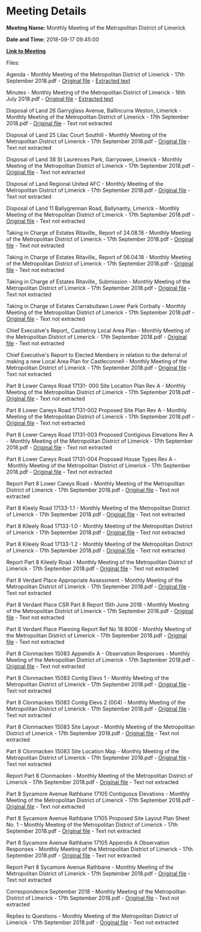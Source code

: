 # Meeting Details

**Meeting Name:** Monthly Meeting of the Metropolitan District of Limerick

**Date and Time:** 2018-09-17 09:45:00

**[Link to Meeting](https://www.limerick.ie/council/whats-on/monthly-meeting-metropolitan-district-limerick-44)**

Files: 

Agenda - Monthly Meeting of the Metropolitan District of Limerick - 17th September 2018.pdf - [Original file](https://www.limerick.ie/sites/default/files/media/documents/2018-09/00%20Agenda%2017th%20September%202018.pdf) - [Extracted text](./Agenda%20-%C2%A0Monthly%20Meeting%20of%20the%20Metropolitan%20District%20of%20Limerick%20-%2017th%20September%202018.md)

Minutes - Monthly Meeting of the Metropolitan District of Limerick - 16th July 2018.pdf - [Original file](https://www.limerick.ie/sites/default/files/media/documents/2018-09/01%20Minutes%2016th%20July%202018.pdf) - [Extracted text](./Minutes%20-%C2%A0Monthly%20Meeting%20of%20the%20Metropolitan%20District%20of%20Limerick%20-%2016th%20July%202018.md)

Disposal of Land 26 Garryglass Avenue, Ballincurra Weston, Limerick - Monthly Meeting of the Metropolitan District of Limerick - 17th September 2018.pdf - [Original file](https://www.limerick.ie/sites/default/files/media/documents/2018-09/02a%20Disposal%20of%20Land%2026%20Garryglass%20Ave%20Ballinacurra%20Weston.pdf) - Text not extracted

Disposal of Land 25 Lilac Court Southill - Monthly Meeting of the Metropolitan District of Limerick - 17th September 2018.pdf - [Original file](https://www.limerick.ie/sites/default/files/media/documents/2018-09/02b%20Disposal%20of%20Land%2025%20Lilac%20Court%20Southill.pdf) - Text not extracted

Disposal of Land 38 St Laurences Park, Garryowen, Limerick - Monthly Meeting of the Metropolitan District of Limerick - 17th September 2018.pdf - [Original file](https://www.limerick.ie/sites/default/files/media/documents/2018-09/02c%20Disposal%20of%20Land%2038%20St%20Laurences%20Park%20Garryowen.pdf) - Text not extracted

Disposal of Land Regional United AFC - Monthly Meeting of the Metropolitan District of Limerick - 17th September 2018.pdf - [Original file](https://www.limerick.ie/sites/default/files/media/documents/2018-09/02d%20Disposal%20of%20Land%20Regional%20United%20AFC.pdf) - Text not extracted

Disposal of Land 11 Ballygrennan Road, Ballynanty, Limerick - Monthly Meeting of the Metropolitan District of Limerick - 17th September 2018.pdf - [Original file](https://www.limerick.ie/sites/default/files/media/documents/2018-09/02e%20Disposal%20of%20Land%2011%20Ballygrennan%20Road%20Ballynanty.pdf) - Text not extracted

Taking in Charge of Estates Ritaville_ Report of 24.08.18 - Monthly Meeting of the Metropolitan District of Limerick - 17th September 2018.pdf - [Original file](https://www.limerick.ie/sites/default/files/media/documents/2018-09/03ai%20Taking%20in%20Charge%20of%20Estates%20Ritaville%20-%20Report%20of%2024.08.18.pdf) - Text not extracted

Taking in Charge of Estates Ritaville_ Report of 06.04.18 - Monthly Meeting of the Metropolitan District of Limerick - 17th September 2018.pdf - [Original file](https://www.limerick.ie/sites/default/files/media/documents/2018-09/03aii%20Taking%20in%20Charge%20of%20Estates%20Ritaville%20-%20Report%20of%2006.04.18.pdf) - Text not extracted

Taking in Charge of Estates Ritaville_ Submission - Monthly Meeting of the Metropolitan District of Limerick - 17th September 2018.pdf - [Original file](https://www.limerick.ie/sites/default/files/media/documents/2018-09/03aiiiTaking%20in%20Charge%20of%20Estates%20Ritaville%20-%20Submission.pdf) - Text not extracted

Taking in Charge of Estates Carrabullawn Lower Park Corbally - Monthly Meeting of the Metropolitan District of Limerick - 17th September 2018.pdf - [Original file](https://www.limerick.ie/sites/default/files/media/documents/2018-09/03b%20Taking%20in%20Charge%20of%20Estates%20Carrabullawn%20Lower%20Park%20Corbally.pdf) - Text not extracted

Chief Executive's Report_ Castletroy Local Area Plan - Monthly Meeting of the Metropolitan District of Limerick - 17th September 2018.pdf - [Original file](https://www.limerick.ie/sites/default/files/media/documents/2018-09/04a%20Chief%20Executive%27s%20Report%20-%20Castletroy%20Local%20Area%20Plan.pdf) - Text not extracted

Chief Executive's Report to Elected Members in relation to the deferral of making a new Local Area Plan for Castleconnell - Monthly Meeting of the Metropolitan District of Limerick - 17th September 2018.pdf - [Original file](https://www.limerick.ie/sites/default/files/media/documents/2018-09/04b%20Chief%20Executive%27s%20Report%20to%20Elected%20Members%20in%20relation%20to%20the%20deferral%20of%20making%20a%20new%20Local%20Area%20Plan%20for%20Castleconnell.pdf) - Text not extracted

Part 8 Lower Careys Road 17131- 000 Site Location Plan Rev A - Monthly Meeting of the Metropolitan District of Limerick - 17th September 2018.pdf - [Original file](https://www.limerick.ie/sites/default/files/media/documents/2018-09/05a%20Part%208%20Lower%20Careys%20Road%2017131-%20000%20Site%20Location%20Plan%20Rev%20A.pdf) - Text not extracted

Part 8 Lower Careys Road 17131-002 Proposed Site Plan Rev A - Monthly Meeting of the Metropolitan District of Limerick - 17th September 2018.pdf - [Original file](https://www.limerick.ie/sites/default/files/media/documents/2018-09/05a%20Part%208%20Lower%20Careys%20Road%2017131-002%20Proposed%20Site%20Plan%20Rev%20A.pdf) - Text not extracted

Part 8 Lower Careys Road 17131-003 Proposed Contigious Elevations Rev A - Monthly Meeting of the Metropolitan District of Limerick - 17th September 2018.pdf - [Original file](https://www.limerick.ie/sites/default/files/media/documents/2018-09/05a%20Part%208%20Lower%20Careys%20Road%2017131-003%20Proposed%20Contigious%20Elevations%20Rev%20A.pdf) - Text not extracted

Part 8 Lower Careys Road 17131-004 Proposed House Types Rev A - Monthly Meeting of the Metropolitan District of Limerick - 17th September 2018.pdf - [Original file](https://www.limerick.ie/sites/default/files/media/documents/2018-09/05a%20Part%208%20Lower%20Careys%20Road%2017131-004%20Proposed%20House%20Types%20Rev%20A.pdf) - Text not extracted

Report Part 8 Lower Careys Road - Monthly Meeting of the Metropolitan District of Limerick - 17th September 2018.pdf - [Original file](https://www.limerick.ie/sites/default/files/media/documents/2018-09/05a1%20Report%20Part%208%20Lower%20Careys%20Road.pdf) - Text not extracted

Part 8 Kieely Road 17133-1.1 - Monthly Meeting of the Metropolitan District of Limerick - 17th September 2018.pdf - [Original file](https://www.limerick.ie/sites/default/files/media/documents/2018-09/05b%20Part%208%20Kieely%20Road%2017133-1.1.pdf) - Text not extracted

Part 8 Kileely Road 17133-1.0 - Monthly Meeting of the Metropolitan District of Limerick - 17th September 2018.pdf - [Original file](https://www.limerick.ie/sites/default/files/media/documents/2018-09/05b%20Part%208%20Kileely%20Road%2017133-1.0.pdf) - Text not extracted

Part 8 Kileely Road 17133-1.2 - Monthly Meeting of the Metropolitan District of Limerick - 17th September 2018.pdf - [Original file](https://www.limerick.ie/sites/default/files/media/documents/2018-09/05b%20Part%208%20Kileely%20Road%2017133-1.2.pdf) - Text not extracted

Report Part 8 Kileely Road - Monthly Meeting of the Metropolitan District of Limerick - 17th September 2018.pdf - [Original file](https://www.limerick.ie/sites/default/files/media/documents/2018-09/05b1%20Report%20Part%208%20Kileely%20Road.pdf) - Text not extracted

Part 8 Verdant Place Appropriate Assessment - Monthly Meeting of the Metropolitan District of Limerick - 17th September 2018.pdf - [Original file](https://www.limerick.ie/sites/default/files/media/documents/2018-09/05c%20Part%208%20Verdant%20Place%20Appropriate%20Assessment.pdf) - Text not extracted

Part 8 Verdant Place CSR Part 8 Report 15th June 2018 - Monthly Meeting of the Metropolitan District of Limerick - 17th September 2018.pdf - [Original file](https://www.limerick.ie/sites/default/files/media/documents/2018-09/05c%20Part%208%20Verdant%20Place%20CSR%20Part%208%20Report%2015th%20June%202018.pdf) - Text not extracted

Part 8 Verdant Place Planning Report Ref No 18 8006 - Monthly Meeting of the Metropolitan District of Limerick - 17th September 2018.pdf - [Original file](https://www.limerick.ie/sites/default/files/media/documents/2018-09/05c1%20Part%208%20Verdant%20Place%20Planning%20Report%20Ref%20No%2018%208006.pdf) - Text not extracted

Part 8 Clonmacken 15083 Appendix A - Observation Responses - Monthly Meeting of the Metropolitan District of Limerick - 17th September 2018.pdf - [Original file](https://www.limerick.ie/sites/default/files/media/documents/2018-09/05d%20Part%208%20Clonmacken%2015083%20Appendix%20A%20-%20Observation%20Responses.pdf) - Text not extracted

Part 8 Clonmacken 15083 Contig Elevs 1 - Monthly Meeting of the Metropolitan District of Limerick - 17th September 2018.pdf - [Original file](https://www.limerick.ie/sites/default/files/media/documents/2018-09/05d%20Part%208%20Clonmacken%2015083%20Contig%20Elevs%201.pdf) - Text not extracted

Part 8 Clonmacken 15083 Contig Elevs 2 (004) - Monthly Meeting of the Metropolitan District of Limerick - 17th September 2018.pdf - [Original file](https://www.limerick.ie/sites/default/files/media/documents/2018-09/05d%20Part%208%20Clonmacken%2015083%20Contig%20Elevs%202%20%28004%29.pdf) - Text not extracted

Part 8 Clonmacken 15083 Site Layout - Monthly Meeting of the Metropolitan District of Limerick - 17th September 2018.pdf - [Original file](https://www.limerick.ie/sites/default/files/media/documents/2018-09/05d%20Part%208%20Clonmacken%2015083%20Site%20Layout.pdf) - Text not extracted

Part 8 Clonmacken 15083 Site Location Map - Monthly Meeting of the Metropolitan District of Limerick - 17th September 2018.pdf - [Original file](https://www.limerick.ie/sites/default/files/media/documents/2018-09/05d%20Part%208%20Clonmacken%2015083%20Site%20Location%20Map.pdf) - Text not extracted

Report Part 8 Clonmacken - Monthly Meeting of the Metropolitan District of Limerick - 17th September 2018.pdf - [Original file](https://www.limerick.ie/sites/default/files/media/documents/2018-09/05d1%20Report%20Part%208%20Clonmacken.pdf) - Text not extracted

Part 8 Sycamore Avenue Rathbane 17105 Contiguous Elevations - Monthly Meeting of the Metropolitan District of Limerick - 17th September 2018.pdf - [Original file](https://www.limerick.ie/sites/default/files/media/documents/2018-09/05e%20Part%208%20Sycamore%20Avenue%20Rathbane%2017105%20-%20Contiguous%20Elevations.pdf) - Text not extracted

Part 8 Sycamore Avenue Rathbane 17105 Proposed Site Layout Plan Sheet No. 1 - Monthly Meeting of the Metropolitan District of Limerick - 17th September 2018.pdf - [Original file](https://www.limerick.ie/sites/default/files/media/documents/2018-09/05e%20Part%208%20Sycamore%20Avenue%20Rathbane%2017105%20-%20Proposed%20Site%20Layout%20Plan%20-%20Sheet%20No.1_.pdf) - Text not extracted

Part 8 Sycamore Avenue Rathbane 17105 Appendix A Observation Responses - Monthly Meeting of the Metropolitan District of Limerick - 17th September 2018.pdf - [Original file](https://www.limerick.ie/sites/default/files/media/documents/2018-09/05e%20Part%208%20Sycamore%20Avenue%20Rathbane%2017105%20Appendix%20A%20-%20Observation%20Responses.pdf) - Text not extracted

Report Part 8 Sycamore Avenue Rathbane - Monthly Meeting of the Metropolitan District of Limerick - 17th September 2018.pdf - [Original file](https://www.limerick.ie/sites/default/files/media/documents/2018-09/05e1%20Report%20Part%208%20Sycamore%20Avenue%20Rathbane.pdf) - Text not extracted

Correspondence September 2018 - Monthly Meeting of the Metropolitan District of Limerick - 17th September 2018.pdf - [Original file](https://www.limerick.ie/sites/default/files/media/documents/2018-09/21%20Correspondence%20September%202018.pdf) - Text not extracted

Replies to Questions - Monthly Meeting of the Metropolitan District of Limerick - 17th September 2018.pdf - [Original file](https://www.limerick.ie/sites/default/files/media/documents/2018-09/Replies%20to%20Questions%20September%202018.pdf) - Text not extracted

